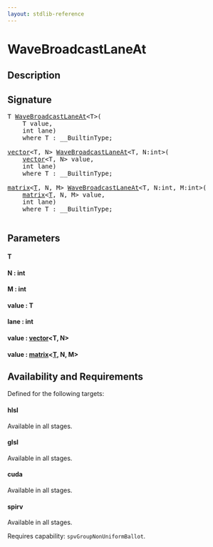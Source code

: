 ```yaml
---
layout: stdlib-reference
---
```


# WaveBroadcastLaneAt

## Description





## Signature 

<pre>
<span class="code_type">T</span> <a href="/stdlib-reference/global-decls/WaveBroadcastLaneAt">WaveBroadcastLaneAt</a>&lt;<span class="code_type">T</span>&gt;(
    <span class="code_type">T</span> <span class='code_param'>value</span>,
    <span class="code_keyword">int</span> <span class='code_param'>lane</span>)
    <span class='code_keyword'>where</span> <span class="code_type">T</span> : __BuiltinType;

<a href="/stdlib-reference/types/vector/index" class="code_type">vector</a>&lt;<span class="code_type">T</span>, N&gt; <a href="/stdlib-reference/global-decls/WaveBroadcastLaneAt">WaveBroadcastLaneAt</a>&lt;<span class="code_type">T</span>, N:<span class="code_keyword">int</span>&gt;(
    <a href="/stdlib-reference/types/vector/index" class="code_type">vector</a>&lt;<span class="code_type">T</span>, N&gt; <span class='code_param'>value</span>,
    <span class="code_keyword">int</span> <span class='code_param'>lane</span>)
    <span class='code_keyword'>where</span> <span class="code_type">T</span> : __BuiltinType;

<a href="/stdlib-reference/types/matrix/index" class="code_type">matrix</a>&lt;<a href="/stdlib-reference/types/matrix/T" class="code_type">T</a>, N, M&gt; <a href="/stdlib-reference/global-decls/WaveBroadcastLaneAt">WaveBroadcastLaneAt</a>&lt;<span class="code_type">T</span>, N:<span class="code_keyword">int</span>, M:<span class="code_keyword">int</span>&gt;(
    <a href="/stdlib-reference/types/matrix/index" class="code_type">matrix</a>&lt;<a href="/stdlib-reference/types/matrix/T" class="code_type">T</a>, N, M&gt; <span class='code_param'>value</span>,
    <span class="code_keyword">int</span> <span class='code_param'>lane</span>)
    <span class='code_keyword'>where</span> <span class="code_type">T</span> : __BuiltinType;

</pre>

## Parameters

#### T
#### N  : int
#### M  : int
#### value  : T
#### lane  : int
#### value  : [vector](/stdlib-reference/types/vector/index)\<T, N\>
#### value  : [matrix](/stdlib-reference/types/matrix/index)\<[T](/stdlib-reference/types/matrix/T), N, M\>

## Availability and Requirements

Defined for the following targets:

#### hlsl
Available in all stages.

#### glsl
Available in all stages.

#### cuda
Available in all stages.

#### spirv
Available in all stages.

Requires capability: `spvGroupNonUniformBallot`.


